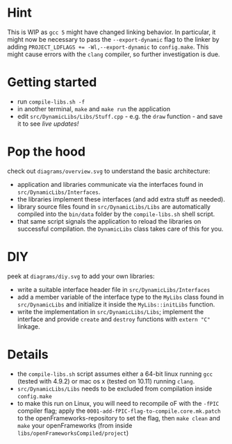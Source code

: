 # Hint

This is WIP as `gcc 5` might have changed linking behavior.
In particular, it might now be necessary to pass the `--export-dynamic` flag to the linker by adding `PROJECT_LDFLAGS += -Wl,--export-dynamic` to `config.make`. This might cause errors with the `clang` compiler, so further investigation is due.

# Getting started

- run `compile-libs.sh -f`
- in another terminal, `make` and `make run` the application
- edit `src/DynamicLibs/Libs/Stuff.cpp` - e.g. the `draw` function - and save it to see *live updates!*

# Pop the hood

check out `diagrams/overview.svg` to understand the basic architecture:

- application and libraries communicate via the interfaces found in `src/DynamicLibs/Interfaces`.
- the libraries implement these interfaces (and add extra stuff as needed).
- library source files found in `src/DynamicLibs/Libs` are automatically compiled into
  the `bin/data` folder by the `compile-libs.sh` shell script.
- that same script signals the application to reload the libraries on successful compilation.
  the `DynamicLibs` class takes care of this for you.

# DIY

peek at `diagrams/diy.svg` to add your own libraries:

- write a suitable interface header file in `src/DynamicLibs/Interfaces`
- add a member variable of the interface type to the `MyLibs` class found in `src/DynamicLibs` 
  and initialize it inside the `MyLibs::initLibs` function.
- write the implementation in `src/DynamicLibs/Libs`; implement the interface 
  and provide `create` and `destroy` functions with `extern "C"` linkage.

# Details

- the `compile-libs.sh` script assumes either a 64-bit linux running `gcc` (tested with 4.9.2) or mac os x (tested on 10.11) running `clang`.
- `src/DynamicLibs/Libs` needs to be excluded from compilation inside `config.make`
- to make this run on Linux, you will need to recompile oF with the `-fPIC` compiler flag;
  apply the `0001-add-fPIC-flag-to-compile.core.mk.patch` to the openFrameworks-repository to set the flag,
  then `make clean` and `make` your openFrameworks (from inside `libs/openFrameworksCompiled/project`)
  

